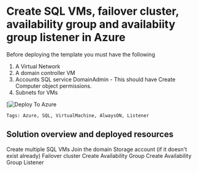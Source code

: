 # Create SQL VMs, failover cluster, availability group and availabiity group listener in Azure


Before deploying the template you must have the following

1. A Virtual Network 
2. A domain controller VM
3. Accounts 
    SQL service
    DomainAdmin - This should have Create Computer object permissions.
4. Subnets for VMs

[![Deploy To Azure](https://portal.azure.com/#create/Microsoft.Template/uri/https%3A%2F%2Fraw.githubusercontent.com%2FAzure%2Fazure-quickstart-templates%2Fmaster%2Fquickstarts%2Fmicrosoft.sqlvirtualmachine%2Fe2e-sql-vm-ag-setup%2Fazuredeploy.json)  


`Tags: Azure, SQL, VirtualMachine, AlwaysON, Listener`

## Solution overview and deployed resources

Create multiple SQL VMs
Join the domain
Storage account (if it doesn't exist already)
Failover cluster
Create Availability Group
Create Availability Group Listener




